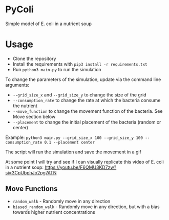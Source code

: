 # PyColi
Simple model of E. coli in a nutrient soup

# Usage
* Clone the repository
* Install the requirements with `pip3 install -r requirements.txt`
* Run `python3 main.py` to run the simulation

To change the parameters of the simulation, update via the command line arguments:

* `--grid_size_x` and `--grid_size_y` to change the size of the grid
* `--consumption_rate` to change the rate at which the bacteria consume the nutrient
* `--move_function` to change the movement function of the bacteria. See Move section below
* `--placement` to change the initial placement of the bacteria (random or center)

Example: `python3 main.py --grid_size_x 100 --grid_size_y 100 --consumption_rate 0.1 --placement center`

The script will run the simulation and save the movement in a gif

At some point I will try and see if I can visually replicate this video of E. coli in a nutrient soup: https://youtu.be/F6QMU3KD7zw?si=3CpUbphJo2pg7ATN

## Move Functions

* `random_walk` - Randomly move in any direction
* `biased_random_walk` - Randomly move in any direction, but with a bias towards higher nutrient concentrations
